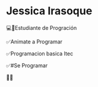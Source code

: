 #      Jessica Irasoque
💻👩Estudiante de Progración


✅Animate a Programar


✅Programacion basica Itec


✅#Se Programar 

📌📌
